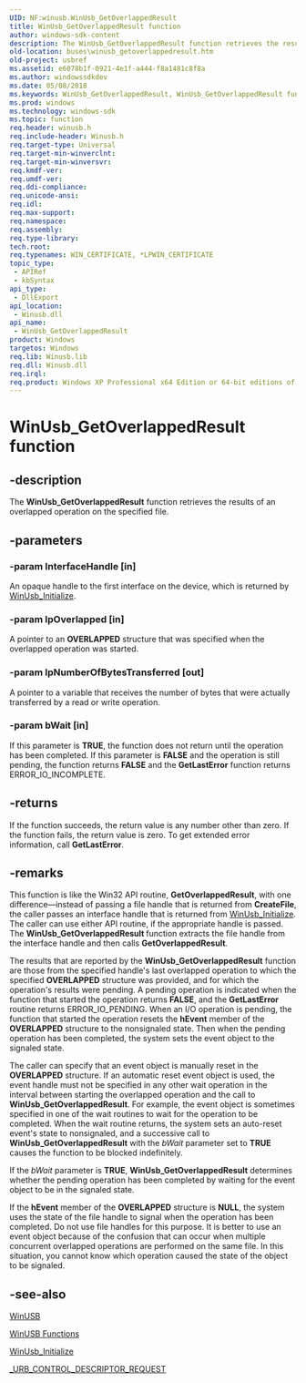 ```yaml
---
UID: NF:winusb.WinUsb_GetOverlappedResult
title: WinUsb_GetOverlappedResult function
author: windows-sdk-content
description: The WinUsb_GetOverlappedResult function retrieves the results of an overlapped operation on the specified file.
old-location: buses\winusb_getoverlappedresult.htm
old-project: usbref
ms.assetid: e6078b1f-0921-4e1f-a444-f8a1481c8f8a
ms.author: windowssdkdev
ms.date: 05/08/2018
ms.keywords: WinUsb_GetOverlappedResult, WinUsb_GetOverlappedResult function [Buses], buses.winusb_getoverlappedresult, winusb/WinUsb_GetOverlappedResult, winusbfunc_197c2ea2-c5fd-4a19-b4e5-00c373231606.xml
ms.prod: windows
ms.technology: windows-sdk
ms.topic: function
req.header: winusb.h
req.include-header: Winusb.h
req.target-type: Universal
req.target-min-winverclnt: 
req.target-min-winversvr: 
req.kmdf-ver: 
req.umdf-ver: 
req.ddi-compliance: 
req.unicode-ansi: 
req.idl: 
req.max-support: 
req.namespace: 
req.assembly: 
req.type-library: 
tech.root: 
req.typenames: WIN_CERTIFICATE, *LPWIN_CERTIFICATE
topic_type:
 - APIRef
 - kbSyntax
api_type:
 - DllExport
api_location:
 - Winusb.dll
api_name:
 - WinUsb_GetOverlappedResult
product: Windows
targetos: Windows
req.lib: Winusb.lib
req.dll: Winusb.dll
req.irql: 
req.product: Windows XP Professional x64 Edition or 64-bit editions of     Windows Server 2003
---
```


# WinUsb_GetOverlappedResult function


## -description


The <b>WinUsb_GetOverlappedResult</b> function retrieves the results of an overlapped operation on the specified file.


## -parameters




### -param InterfaceHandle [in]

An opaque handle to the first interface on the device, which is returned by <a href="https://msdn.microsoft.com/library/windows/hardware/ff540277">WinUsb_Initialize</a>. 


### -param lpOverlapped [in]

A pointer to an <b>OVERLAPPED</b> structure that was specified when the overlapped operation was started.


### -param lpNumberOfBytesTransferred [out]

A pointer to a variable that receives the number of bytes that were actually transferred by a read or write operation.


### -param bWait [in]

If this parameter is <b>TRUE</b>, the function does not return until the operation has been completed. If this parameter is <b>FALSE</b> and the operation is still pending, the function returns <b>FALSE</b> and the <b>GetLastError</b> function returns ERROR_IO_INCOMPLETE.


## -returns



If the function succeeds, the return value is any number other than zero. If the function fails, the return value is zero. To get extended error information, call <b>GetLastError</b>.




## -remarks



This function is like the Win32 API routine, <b>GetOverlappedResult</b>, with one difference—instead of passing a file handle that is returned from <b>CreateFile</b>, the caller passes an interface handle that is returned from <a href="https://msdn.microsoft.com/library/windows/hardware/ff540277">WinUsb_Initialize</a>. The caller can use either API routine, if the appropriate handle is passed. The <b>WinUsb_GetOverlappedResult </b> function extracts the file handle from the interface handle and then calls <b>GetOverlappedResult</b>.

The results that are reported by the <b>WinUsb_GetOverlappedResult</b> function are those from the specified handle's last overlapped operation to which the specified <b>OVERLAPPED</b> structure was provided, and for which the operation's results were pending. A pending operation is indicated when the function that started the operation returns <b>FALSE</b>, and the <b>GetLastError</b> routine returns ERROR_IO_PENDING. When an I/O operation is pending, the function that started the operation resets the <b>hEvent</b> member of the <b>OVERLAPPED</b> structure to the nonsignaled state. Then when the pending operation has been completed, the system sets the event object to the signaled state.

The caller can specify that an event object is manually reset in the <b>OVERLAPPED</b> structure. If an automatic reset event object is used, the event handle must not be specified in any other wait operation in the interval between starting the overlapped operation and the call to <b>WinUsb_GetOverlappedResult</b>. For example, the event object is sometimes specified in one of the wait routines to wait for the operation to be completed. When the wait routine returns, the system sets an auto-reset event's state to nonsignaled, and a successive call to <b>WinUsb_GetOverlappedResult</b> with the <i>bWait</i> parameter set to <b>TRUE</b> causes the function to be blocked indefinitely.

If the <i>bWait</i> parameter is <b>TRUE</b>, <b>WinUsb_GetOverlappedResult</b> determines whether the pending operation has been completed by waiting for the event object to be in the signaled state.

If the <b>hEvent</b> member of the <b>OVERLAPPED</b> structure is <b>NULL</b>, the system uses the state of the file handle to signal when the operation has been completed. Do not use file handles for this purpose. It is better to use an event object because of the confusion that can occur when multiple concurrent overlapped operations are performed on the same file. In this situation, you cannot know which operation caused the state of the object to be signaled.




## -see-also




<a href="https://msdn.microsoft.com/8234d0b4-2c73-45fa-a8bf-566c64cc2858">WinUSB</a>



<a href="https://docs.microsoft.com/en-us/windows/iot-core/learn-about-hardware/hardwarecompatlist">WinUSB Functions</a>



<a href="https://msdn.microsoft.com/library/windows/hardware/ff540277">WinUsb_Initialize</a>



<a href="https://msdn.microsoft.com/library/windows/hardware/ff540357">_URB_CONTROL_DESCRIPTOR_REQUEST</a>
 

 


